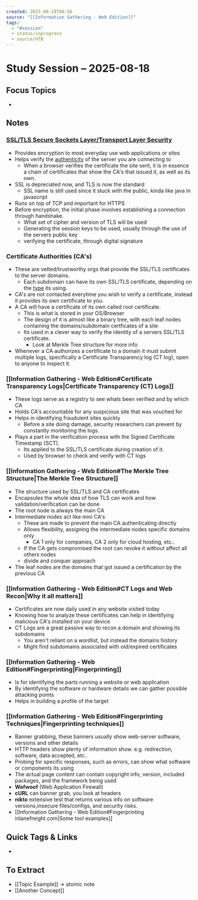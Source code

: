 ```yaml
---
created: 2025-08-18T08:56
source: "[[Information Gathering - Web Edition]]"
tags:
  - "#session"
  - status/inprogress
  - source/HTB
---
```

# Study Session – 2025-08-18

## Focus Topics
- 

## Notes
### [SSL/TLS Secure Sockets Layer/Transport Layer Security](https://www.cloudflare.com/en-gb/learning/ssl/what-is-ssl/)
- Provides encryption to most everyday use web applications or sites
- Helps verify the [authenticity](https://www.cloudflare.com/en-gb/learning/ssl/transport-layer-security-tls/) of the server you are connecting to
	- When a browser verifies the certificate the site sent, it is in essence a chain of certificates that show the CA's that issued it, as well as its own.
- SSL is depreciated now, and TLS is now the standard
	- SSL name is still used since it stuck with the public, kinda like java in javascript
- Runs on top of TCP and important for HTTPS
- Before encryption, the initial phase involves establishing a connection through handshake.
	- What set of cipher and version of TLS will be used
	- Generating the session keys to be used, usually through the use of the servers public key
	- verifying the certificate, through digital signature

### Certificate Authorities (CA's)
- These are vetted/trustworthy orgs that provide the SSL/TLS certificates to the server domains.
	- Each subdomain can have its own SSL/TLS certificate, depending on the [type](https://www.cloudflare.com/en-gb/learning/ssl/what-is-ssl/#:~:text=What%20are%20the%20types%20of%20SSL) its using.
- CA's are not contacted everytime you wish to verify a certificate, instead it provides its own certificate to you.
- A CA will have a certificate of its own called root certificate.
	- This is what is stored in your OS/Browser
	- The design of it is almost like a binary tree, with each leaf nodes containing the domains/subdomain certficates of a site
	- Its used in a clever way to verify the identity of a servers SSL/TLS certificate.
		- Look at Merkle Tree structure for more info
- Whenever a CA authorizes a certificate to a domain it must submit multiple logs, specifically a Certificate Transparency log (CT log), open to anyone to inspect it.

### [[Information Gathering - Web Edition#Certificate Transparency Logs|Certificate Transparency (CT) Logs]]
- These logs serve as a registry to see whats been verified and by which CA
- Holds CA's accountable for any suspicious site that was vouched for
- Helps in identifying fraudulent sites quickly
	- Before a site doing damage, security researchers can prevent by constantly monitoring the logs.
- Plays a part in the verification process with the Signed Certificate Timestamp (SCT).
	- Its applied to the SSL/TLS certificate during creation of it.
	- Used by browser to check and verify with CT logs

### [[Information Gathering - Web Edition#The Merkle Tree Structure|The Merkle Tree Structure]]
- The structure used by SSL/TLS and CA certificates
- Encapsules the whole idea of how TLS can work and how validation/verification can be done
- The root node is always the main CA
- Intermediate nodes act like mini CA's
	- These are made to prevent the main CA authenticating directly
	- Allows flexibility, assigning the intermediate nodes specific domains only
		- CA 1 only for companies, CA 2 only for cloud hosting, etc..
	- If the CA gets compromised the root can revoke it without affect all others nodes
	- divide and conquer approach
- The leaf nodes are the domains that got issued a certification by the previous CA

### [[Information Gathering - Web Edition#CT Logs and Web Recon|Why it all matters]]
- Certificates are now daily used in any website visited today
- Knowing how to analyze these certificates can help in identifying malicious CA's installed on your device
- CT Logs are a great passive way to recon a domain and showing its subdomains
	- You aren't reliant on a wordlist, but instead the domains history
	- Might find subdomains associated with old/expired certificates

### [[Information Gathering - Web Edition#Fingerprinting|Fingerprinting]]
- Is for identifying the parts running a website or web application
- By identifying the software or hardware details we can gather possible attacking points
- Helps in building a profile of the target
### [[Information Gathering - Web Edition#Fingerprinting Techniques|Fingerprinting techniques]]
- Banner grabbing, these banners usually show web-server software, versions and other details
- HTTP headers show plenty of information show. e.g. redirection, software, data accepted, etc..
- Probing for specific responses, such as errors, can show what software or components its using
- The actual page content can contain copyright info, version, included packages, and the framework being used
- **Wafwoof** (Web Application Firewall)
- **cURL** can banner grab, you look at headers
- **nikto** extensive test that returns various info on software versions,insecure files/configs, and security risks.
- [[Information Gathering - Web Edition#Fingerprinting inlanefreight.com|Some tool examples]]


## Quick Tags & Links
<!-- Inline #tags and [[links]] for concepts you want to break out later -->
- 

## To Extract
<!-- List notes you know should become their own atomic note later -->
- [[Topic Example]] → atomic note
- [[Another Concept]]
